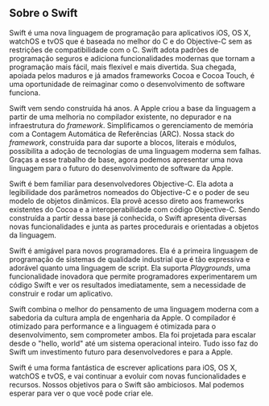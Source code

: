 ## Sobre o Swift

Swift é uma nova linguagem de programação para aplicativos iOS, OS X, watchOS e tvOS que é baseada no melhor do C e do Objective-C sem as restrições de compatibilidade com o C. Swift adota padrões de programação seguros e adiciona funcionalidades modernas que tornam a programação mais fácil, mais flexível e mais divertida. Sua chegada, apoiada pelos maduros e já amados frameworks Cocoa e Cocoa Touch, é uma oportunidade de reimaginar como o desenvolvimento de software funciona.

Swift vem sendo construída há anos. A Apple criou a base da linguagem a partir de uma melhoria no compilador existente, no depurador e na infraestrutura do *framework*. Simplificamos o gerenciamento de memória com a Contagem Automática de Referências (ARC). Nossa stack do *framework*, construída para dar suporte a blocos, literais e módulos, possibilita a adoção de tecnologias de uma linguagem moderna sem falhas. Graças a esse trabalho de base, agora podemos apresentar uma nova linguagem para o futuro do desenvolvimento de software da Apple.

Swift é bem familiar para desenvolvedores Objective-C. Ela adota a legibilidade dos parâmetros nomeados do Objective-C e o poder de seu modelo de objetos dinâmicos. Ela provê acesso direto aos frameworks existentes do Cocoa e a interoperabilidade com código Objective-C. Sendo construída a partir dessa base já conhecida, o Swift apresenta diversas novas funcionalidades e junta as partes procedurais e orientadas a objetos da linguagem.

Swift é amigável para novos programadores. Ela é a primeira linguagem de programação de sistemas de qualidade industrial que é tão expressiva e adorável quanto uma linguagem de script. Ela suporta *Playgrounds*, uma funcionalidade inovadora que permite programadores experimentarem um código Swift e ver os resultados imediatamente, sem a necessidade de construir e rodar um aplicativo.

Swift combina o melhor do pensamento de uma linguagem moderna com a sabedoria da cultura ampla de engenharia da Apple. O compilador é otimizado para performance e a linguagem é otimizada para o desenvolvimento, sem comprometer ambos. Ela foi projetada para escalar desde o "hello, world" até um sistema operacional inteiro. Tudo isso faz do Swift um investimento futuro para desenvolvedores e para a Apple.

Swift é uma forma fantástica de escrever aplications para iOS, OS X, watchOS e tvOS, e vai continuar a evoluir com novas funcionalidades e recursos. Nossos objetivos para o Swift são ambiciosos. Mal podemos esperar para ver o que você pode criar ele.
